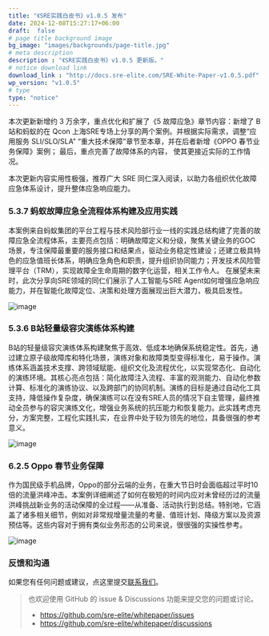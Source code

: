 ```yaml
---
title: "《SRE实践白皮书》v1.0.5 发布"
date: 2024-12-08T15:27:17+06:00
draft:  false
# page title background image
bg_image: "images/backgrounds/page-title.jpg"
# meta description
description : "《SRE实践白皮书》v1.0.5 更新版。"
# notice download link
download_link : "http://docs.sre-elite.com/SRE-White-Paper-v1.0.5.pdf"
wp_version: "v1.0.5"
# type
type: "notice"
---
```


本次更新新增约 3 万余字，重点优化和扩展了《5 故障应急》章节内容：新增了 B 站和蚂蚁的在 Qcon 上海SRE专场上分享的两个案例。并根据实际需求，调整“应用服务 SLI/SLO/SLA” “重大技术保障”章节至本章，并在后者新增《OPPO 春节业务保障》案例；
最后，重点完善了故障体系的内容， 使其更接近实际的工作情况。

本次更新内容实用性极强，推荐广大 SRE 同仁深入阅读，以助力各组织优化故障应急体系设计，提升整体应急响应能力。


### 5.3.7 蚂蚁故障应急全流程体系构建及应用实践
本案例来自蚂蚁集团的平台工程与技术风险部行业一线的实践总结构建了完善的故障应急全流程体系，主要亮点包括：明确故障定义和分级，聚焦关键业务的GOC场景，专注保障最重要的服务接口和结果点，驱动业务稳定性建设；还建立极具特色的应急值班长体系，明确应急角色和职责，提升组织协同能力；开发技术风险管理平台（TRM），实现故障全生命周期的数字化运营，相关工作令人。
在展望未来时，此次分享向SRE领域的同仁们展示了人工智能与SRE Agent如何增强应急响应能力，并在智能化故障定位、决策和处理方面展现出巨大潜力，极具启发性。

![image](/images/notice/1.0.5.1.png)

### 5.3.6 B站轻量级容灾演练体系构建

B站的轻量级容灾演练体系构建聚焦于高效、低成本地确保系统稳定性。首先，通过建立原子级故障库和特化场景，演练对象和故障类型变得标准化，易于操作。演练体系涵盖技术支撑、跨领域赋能、组织文化及流程优化，以实现常态化、自动化的演练环境。其核心亮点包括：简化故障注入流程、丰富的观测能力、自动化参数计算、标准化的演练协议、以及跨部门的协同机制。演练的目标是通过自动化工具支持，降低操作复杂度，确保演练可以在没有SRE人员的情况下自主管理，最终推动全员参与的容灾演练文化，增强业务系统的抗压能力和恢复能力。此实践考虑充分，方案完整，工程化实践扎实，在业界中处于较为领先的地位，具备很强的参考意义。


![image](/images/notice/1.0.5.2.png)


### 6.2.5  Oppo 春节业务保障

作为国民级手机品牌，Oppo的部分云端的业务，在重大节日时会面临超过平时10倍的流量洪峰冲击。本案例详细阐述了如何在极短的时间内应对未曾经历过的流量洪峰挑战新业务的活动保障的全过程——从准备、活动执行到总结。特别地，它涵盖了诸多相关细节，例如对非常规增量流量的考量、值班计划、降级方案以及资源预估等。这些内容对于拥有类似业务形态的公司来说，很很强的实操性参考。

![image](/images/notice/1.0.5.3.png)

### 反馈和沟通

如果您有任何问题或建议，点这里提交[联系我们](/contact/)。

> 也欢迎使用 GitHub 的 issue & Discussions 功能来提交您的问题或讨论。
>
> - <https://github.com/sre-elite/whitepaper/issues>
> - <https://github.com/sre-elite/whitepaper/discussions>
